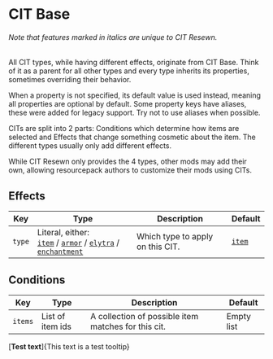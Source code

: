 # CIT Base
<h6>Note that features marked in <em>italics</em> are unique to CIT Resewn.</h6>

All CIT types, while having different effects, originate from CIT Base. 
Think of it as a parent for all other types and every type inherits its properties, 
sometimes overriding their behavior.

When a property is not specified, its default value is used instead, meaning all 
properties are optional by default. Some property keys have aliases, these were 
added for legacy support. Try not to use aliases when possible.

CITs are split into 2 parts: Conditions which determine how items are selected and 
Effects that change something cosmetic about the item. The different types usually 
only add different effects.

While CIT Resewn only provides the 4 types, other mods may add their own,
allowing resourcepack authors to customize their mods using CITs.

## Effects

| Key | Type | Description | Default |
| --- | --- | --- | --- |
| `type` | Literal, either: <br>[`item`](/cit/cit_item) / [`armor`](/cit/cit_armor) / [`elytra`](/cit/cit_elytra) / [`enchantment`](/cit/cit_enchantment) | Which type to apply on this CIT. | [`item`](/cit/cit_item) |

## Conditions

| Key | Type | Description | Default |
| --- | --- | --- | --- |
| `items` | List of item ids | A collection of possible item matches for this cit. | Empty list |


[**Test text**]{This text is a test tooltip}